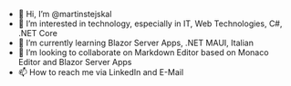 - 👋 Hi, I’m @martinstejskal
- 👀 I’m interested in technology, especially in IT, Web Technologies, C#, .NET Core
- 🌱 I’m currently learning Blazor Server Apps, .NET MAUI, Italian
- 💞️ I’m looking to collaborate on Markdown Editor based on Monaco Editor and Blazor Server Apps
- 📫 How to reach me via LinkedIn and E-Mail
